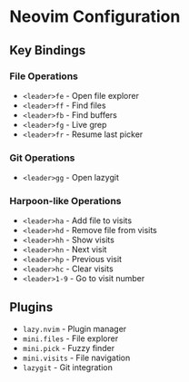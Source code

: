 # Neovim Configuration

## Key Bindings

### File Operations

- `<leader>fe` - Open file explorer
- `<leader>ff` - Find files
- `<leader>fb` - Find buffers
- `<leader>fg` - Live grep
- `<leader>fr` - Resume last picker

### Git Operations

- `<leader>gg` - Open lazygit

### Harpoon-like Operations

- `<leader>ha` - Add file to visits
- `<leader>hd` - Remove file from visits
- `<leader>hh` - Show visits
- `<leader>hn` - Next visit
- `<leader>hp` - Previous visit
- `<leader>hc` - Clear visits
- `<leader>1-9` - Go to visit number

## Plugins

- `lazy.nvim` - Plugin manager
- `mini.files` - File explorer
- `mini.pick` - Fuzzy finder
- `mini.visits` - File navigation
- `lazygit` - Git integration
